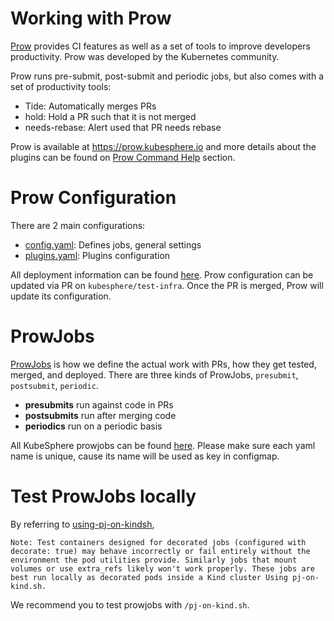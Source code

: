 # Working with Prow

[Prow](https://github.com/kubernetes/test-infra/tree/master/prow) provides CI features as well as a set of tools to improve developers productivity. Prow was developed by the Kubernetes community.

Prow runs pre-submit, post-submit and periodic jobs, but also comes with a set of productivity tools:

- Tide: Automatically merges PRs
- hold: Hold a PR such that it is not merged
- needs-rebase: Alert used that PR needs rebase

Prow is available at https://prow.kubesphere.io and more details about the plugins can be found on [Prow Command Help](https://prow.kubesphere.io/command-help?repo=kubesphere%2Fkubesphere) section.

# Prow Configuration
There are 2 main configurations:
* [config.yaml](https://github.com/kubesphere/test-infra/blob/main/config/prow/config.yaml): Defines jobs, general settings
* [plugins.yaml](https://github.com/kubesphere/test-infra/blob/main/config/prow/plugins.yaml): Plugins configuration

All deployment information can be found [here](https://github.com/kubesphere/test-infra/tree/main/config/prow/cluster).
Prow configuration can be updated via PR on `kubesphere/test-infra`. Once the PR is merged, Prow will update its configuration.

# ProwJobs
[ProwJobs](https://github.com/kubernetes/test-infra/blob/master/prow/jobs.md) is how we define the actual work with PRs, how they get tested, merged, and deployed. There are three kinds of ProwJobs, `presubmit`, `postsubmit`, `periodic`.
- **presubmits** run against code in PRs
- **postsubmits** run after merging code
- **periodics** run on a periodic basis

All KubeSphere prowjobs can be found [here](https://github.com/kubesphere/test-infra/tree/main/config/jobs). Please make sure each yaml name is unique, cause its name will be used as key in configmap.

# Test ProwJobs locally

By referring to [using-pj-on-kindsh](https://github.com/kubernetes/test-infra/blob/master/prow/build_test_update.md#using-pj-on-kindsh), 

```
Note: Test containers designed for decorated jobs (configured with decorate: true) may behave incorrectly or fail entirely without the environment the pod utilities provide. Similarly jobs that mount volumes or use extra_refs likely won't work properly. These jobs are best run locally as decorated pods inside a Kind cluster Using pj-on-kind.sh.
```

We recommend you to test prowjobs with `/pj-on-kind.sh`.

